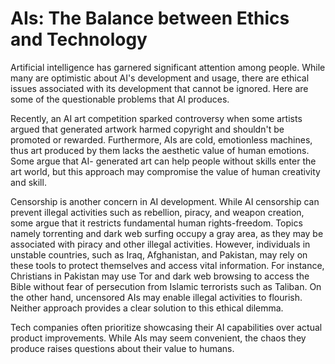 # AIs: The Balance between Ethics and Technology

Artificial intelligence has garnered significant attention among people. While many are optimistic
about AI's development and usage, there are ethical issues associated with its development that
cannot be ignored. Here are some of the questionable problems that AI produces.

Recently, an AI art competition sparked controversy when some artists argued that generated artwork
harmed copyright and shouldn't be promoted or rewarded. Furthermore, AIs are cold, emotionless
machines, thus art produced by them lacks the aesthetic value of human emotions. Some argue that AI-
generated art can help people without skills enter the art world, but this approach may compromise
the value of human creativity and skill.

Censorship is another concern in AI development. While AI censorship can prevent illegal activities
such as rebellion, piracy, and weapon creation, some argue that it restricts fundamental human
rights-freedom. Topics namely torrenting and dark web surfing occupy a gray area, as they may be
associated with piracy and other illegal activities. However, individuals in unstable countries,
such as Iraq, Afghanistan, and Pakistan, may rely on these tools to protect themselves and access
vital information. For instance, Christians in Pakistan may use Tor and dark web browsing to access
the Bible without fear of persecution from Islamic terrorists such as Taliban. On the other hand,
uncensored AIs may enable illegal activities to flourish. Neither approach provides a clear solution
to this ethical dilemma.

Tech companies often prioritize showcasing their AI capabilities over actual product improvements.
While AIs may seem convenient, the chaos they produce raises questions about their value to humans.
